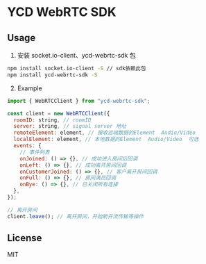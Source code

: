 # YCD WebRTC SDK

## Usage

1. 安装 socket.io-client、ycd-webrtc-sdk 包

```bash
npm install socket.io-client -S // sdk依赖此包
npm install ycd-webrtc-sdk -S
```

2. Example

```js
import { WebRTCClient } from "ycd-webrtc-sdk";

const client = new WebRTCClient({
  roomID: string, // roomID
  server: string, // signal server 地址
  remoteElement: element, // 接收远端数据的Element  Audio/Video
  localElement: element, // 本地数据的Element  Audio/Video  可选
  events: {
    // 事件列表
    onJoined: () => {}, // 成功进入房间后回调
    onLeft: () => {}, // 成功离开房间回调
    onCustomerJoined: () => {}, // 客户离开房间回调
    onFull: () => {}, // 房间满员回调
    onBye: () => {}, // 已关闭所有连接
  },
});

// 离开房间
client.leave(); // 离开房间，开始断开流传输等操作
```

## License

MIT
